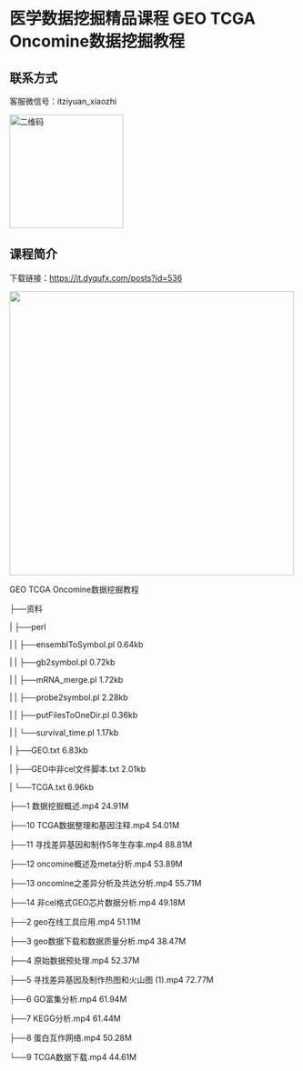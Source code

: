 # 医学数据挖掘精品课程 GEO TCGA Oncomine数据挖掘教程

## 联系方式

客服微信号：itziyuan_xiaozhi

<img src="https://ziyuanyun.oss-cn-guangzhou.aliyuncs.com/common/20240614073449/666b82192834a.jpg" width="200" height="200" alt="二维码">

## 课程简介

下载链接：https://it.dyqufx.com/posts?id=536

<img src="https://ziyuanyun.oss-cn-guangzhou.aliyuncs.com/yun/20240515152040/66446248d819b.jpg" width="500" alt="">

  GEO TCGA Oncomine数据挖掘教程



 ├──资料

 | ├──perl

 | | ├──ensemblToSymbol.pl 0.64kb

 | | ├──gb2symbol.pl 0.72kb

 | | ├──mRNA_merge.pl 1.72kb

 | | ├──probe2symbol.pl 2.28kb

 | | ├──putFilesToOneDir.pl 0.36kb

 | | └──survival_time.pl 1.17kb

 | ├──GEO.txt 6.83kb

 | ├──GEO中非cel文件脚本.txt 2.01kb

 | └──TCGA.txt 6.96kb

 ├──1 数据挖掘概述.mp4 24.91M

 ├──10 TCGA数据整理和基因注释.mp4 54.01M

 ├──11 寻找差异基因和制作5年生存率.mp4 88.81M

 ├──12 oncomine概述及meta分析.mp4 53.89M

 ├──13 oncomine之差异分析及共达分析.mp4 55.71M

 ├──14 非cel格式GEO芯片数据分析.mp4 49.18M

 ├──2 geo在线工具应用.mp4 51.11M

 ├──3 geo数据下载和数据质量分析.mp4 38.47M

 ├──4 原始数据预处理.mp4 52.37M

 ├──5 寻找差异基因及制作热图和火山图 (1).mp4 72.77M

 ├──6 GO富集分析.mp4 61.94M

 ├──7 KEGG分析.mp4 61.44M

 ├──8 蛋白互作网络.mp4 50.28M

 └──9 TCGA数据下载.mp4 44.61M

  